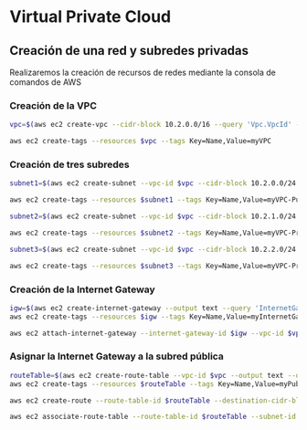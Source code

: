 # Virtual Private Cloud

## Creación de una red y subredes privadas

Realizaremos la creación de recursos de redes mediante la consola de comandos de AWS

### Creación de la VPC

```bash
vpc=$(aws ec2 create-vpc --cidr-block 10.2.0.0/16 --query 'Vpc.VpcId' --output text)

aws ec2 create-tags --resources $vpc --tags Key=Name,Value=myVPC
```

### Creación de tres subredes

```bash
subnet1=$(aws ec2 create-subnet --vpc-id $vpc --cidr-block 10.2.0.0/24 --availability-zone eu-west-1a --output text --query 'Subnet.SubnetId')

aws ec2 create-tags --resources $subnet1 --tags Key=Name,Value=myVPC-Public

subnet2=$(aws ec2 create-subnet --vpc-id $vpc --cidr-block 10.2.1.0/24 --availability-zone eu-west-1b --output text --query 'Subnet.SubnetId')

aws ec2 create-tags --resources $subnet2 --tags Key=Name,Value=myVPC-Private1

subnet3=$(aws ec2 create-subnet --vpc-id $vpc --cidr-block 10.2.2.0/24 --availability-zone eu-west-1c --output text --query 'Subnet.SubnetId')

aws ec2 create-tags --resources $subnet3 --tags Key=Name,Value=myVPC-Private2
```

### Creación de la Internet Gateway

```bash
igw=$(aws ec2 create-internet-gateway --output text --query 'InternetGateway.InternetGatewayId')
aws ec2 create-tags --resources $igw --tags Key=Name,Value=myInternetGateway

aws ec2 attach-internet-gateway --internet-gateway-id $igw --vpc-id $vpc
```

### Asignar la Internet Gateway a la subred pública

```bash
routeTable=$(aws ec2 create-route-table --vpc-id $vpc --output text --query 'RouteTable.RouteTableId')
aws ec2 create-tags --resources $routeTable --tags Key=Name,Value=myPublicRoute

aws ec2 create-route --route-table-id $routeTable --destination-cidr-block 0.0.0.0/0 --gateway-id $igw

aws ec2 associate-route-table --route-table-id $routeTable --subnet-id $subnet1
```




